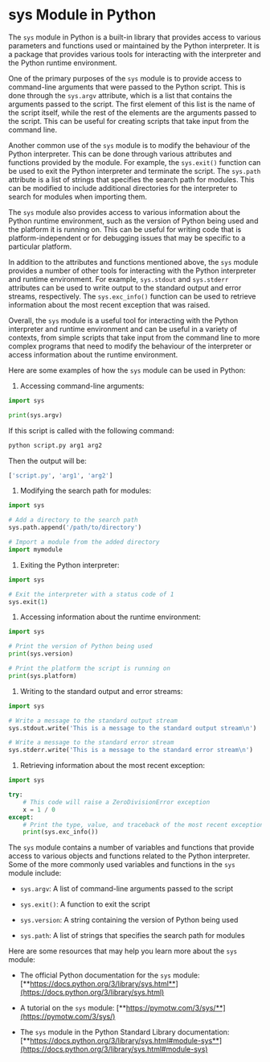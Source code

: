 # sys Module in Python

The `sys` module in Python is a built-in library that provides access to various parameters and functions used or maintained by the Python interpreter. It is a package that provides various tools for interacting with the interpreter and the Python runtime environment.

One of the primary purposes of the `sys` module is to provide access to command-line arguments that were passed to the Python script. This is done through the `sys.argv` attribute, which is a list that contains the arguments passed to the script. The first element of this list is the name of the script itself, while the rest of the elements are the arguments passed to the script. This can be useful for creating scripts that take input from the command line.

Another common use of the `sys` module is to modify the behaviour of the Python interpreter. This can be done through various attributes and functions provided by the module. For example, the `sys.exit()` function can be used to exit the Python interpreter and terminate the script. The `sys.path` attribute is a list of strings that specifies the search path for modules. This can be modified to include additional directories for the interpreter to search for modules when importing them.

The `sys` module also provides access to various information about the Python runtime environment, such as the version of Python being used and the platform it is running on. This can be useful for writing code that is platform-independent or for debugging issues that may be specific to a particular platform.

In addition to the attributes and functions mentioned above, the `sys` module provides a number of other tools for interacting with the Python interpreter and runtime environment. For example, `sys.stdout` and `sys.stderr` attributes can be used to write output to the standard output and error streams, respectively. The `sys.exc_info()` function can be used to retrieve information about the most recent exception that was raised.

Overall, the `sys` module is a useful tool for interacting with the Python interpreter and runtime environment and can be useful in a variety of contexts, from simple scripts that take input from the command line to more complex programs that need to modify the behaviour of the interpreter or access information about the runtime environment.

Here are some examples of how the `sys` module can be used in Python:

1. Accessing command-line arguments:
    

```python
import sys

print(sys.argv)
```

If this script is called with the following command:

```python
python script.py arg1 arg2
```

Then the output will be:

```python
['script.py', 'arg1', 'arg2']
```

1. Modifying the search path for modules:
    

```python
import sys

# Add a directory to the search path
sys.path.append('/path/to/directory')

# Import a module from the added directory
import mymodule
```

1. Exiting the Python interpreter:
    

```python
import sys

# Exit the interpreter with a status code of 1
sys.exit(1)
```

1. Accessing information about the runtime environment:
    

```python
import sys

# Print the version of Python being used
print(sys.version)

# Print the platform the script is running on
print(sys.platform)
```

1. Writing to the standard output and error streams:
    

```python
import sys

# Write a message to the standard output stream
sys.stdout.write('This is a message to the standard output stream\n')

# Write a message to the standard error stream
sys.stderr.write('This is a message to the standard error stream\n')
```

1. Retrieving information about the most recent exception:
    

```python
import sys

try:
    # This code will raise a ZeroDivisionError exception
    x = 1 / 0
except:
    # Print the type, value, and traceback of the most recent exception
    print(sys.exc_info())
```

The `sys` module contains a number of variables and functions that provide access to various objects and functions related to the Python interpreter. Some of the more commonly used variables and functions in the `sys` module include:

* `sys.argv`: A list of command-line arguments passed to the script
    
* `sys.exit()`: A function to exit the script
    
* `sys.version`: A string containing the version of Python being used
    
* `sys.path`: A list of strings that specifies the search path for modules
    

Here are some resources that may help you learn more about the `sys` module:

* The official Python documentation for the `sys` module: [**https://docs.python.org/3/library/sys.html**](https://docs.python.org/3/library/sys.html)
    
* A tutorial on the `sys` module: [**https://pymotw.com/3/sys/**](https://pymotw.com/3/sys/)
    
* The `sys` module in the Python Standard Library documentation: [**https://docs.python.org/3/library/sys.html#module-sys**](https://docs.python.org/3/library/sys.html#module-sys)